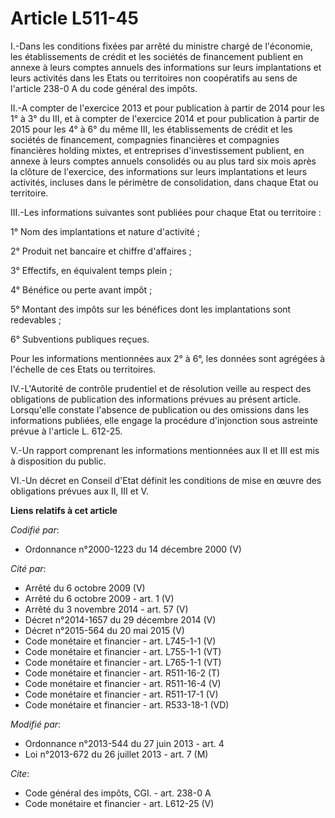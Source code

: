 # Article L511-45

I.-Dans les conditions fixées par arrêté du ministre chargé de l'économie, les établissements de crédit et les sociétés de
financement publient en annexe à leurs comptes annuels des informations sur leurs implantations et leurs activités dans les
Etats ou territoires non coopératifs au sens de l'article 238-0 A du code général des impôts. 

II.-A compter de l'exercice 2013 et pour publication à partir de 2014 pour les 1° à 3° du III, et à compter de l'exercice
2014 et pour publication à partir de 2015 pour les 4° à 6° du même III, les établissements de crédit et les sociétés de
financement, compagnies financières et compagnies financières holding mixtes, et entreprises d'investissement publient, en
annexe à leurs comptes annuels consolidés ou au plus tard six mois après la clôture de l'exercice, des informations sur leurs
implantations et leurs activités, incluses dans le périmètre de consolidation, dans chaque Etat ou territoire. 

III.-Les informations suivantes sont publiées pour chaque Etat ou territoire : 

1° Nom des implantations et nature d'activité ; 

2° Produit net bancaire et chiffre d'affaires ; 

3° Effectifs, en équivalent temps plein ; 

4° Bénéfice ou perte avant impôt ; 

5° Montant des impôts sur les bénéfices dont les implantations sont redevables ; 

6° Subventions publiques reçues. 

Pour les informations mentionnées aux 2° à 6°, les données sont agrégées à l'échelle de ces Etats ou territoires. 

IV.-L'Autorité de contrôle prudentiel et de résolution veille au respect des obligations de publication des informations
prévues au présent article. Lorsqu'elle constate l'absence de publication ou des omissions dans les informations publiées,
elle engage la procédure d'injonction sous astreinte prévue à l'article L. 612-25. 

V.-Un rapport comprenant les informations mentionnées aux II et III est mis à disposition du public. 

VI.-Un décret en Conseil d'Etat définit les conditions de mise en œuvre des obligations prévues aux II, III et V.

**Liens relatifs à cet article**

_Codifié par_:

  - Ordonnance n°2000-1223 du 14 décembre 2000 (V)

_Cité par_:

  - Arrêté du 6 octobre 2009 (V)
  - Arrêté du 6 octobre 2009 - art. 1 (V)
  - Arrêté du 3 novembre 2014 - art. 57 (V)
  - Décret n°2014-1657 du 29 décembre 2014 (V)
  - Décret n°2015-564 du 20 mai 2015 (V)
  - Code monétaire et financier - art. L745-1-1 (V)
  - Code monétaire et financier - art. L755-1-1 (VT)
  - Code monétaire et financier - art. L765-1-1 (VT)
  - Code monétaire et financier - art. R511-16-2 (T)
  - Code monétaire et financier - art. R511-16-4 (V)
  - Code monétaire et financier - art. R511-17-1 (V)
  - Code monétaire et financier - art. R533-18-1 (VD)

_Modifié par_:

  - Ordonnance n°2013-544 du 27 juin 2013 - art. 4
  - Loi n°2013-672 du 26 juillet 2013 - art. 7 (M)

_Cite_:

  - Code général des impôts, CGI. - art. 238-0 A
  - Code monétaire et financier - art. L612-25 (V)
